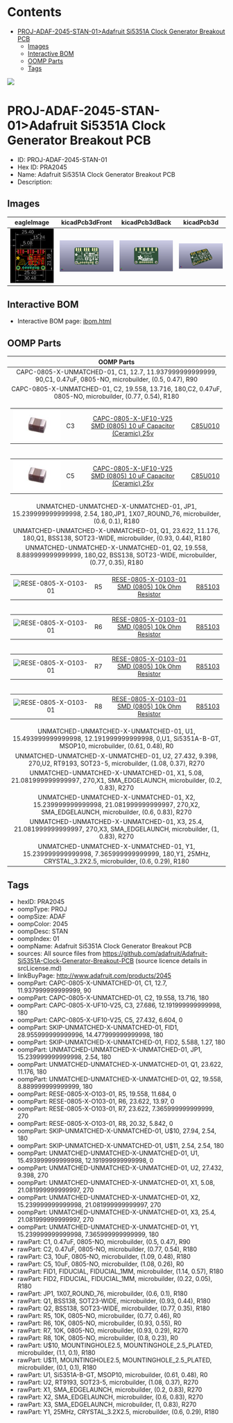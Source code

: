 



Contents
========

* [PROJ-ADAF-2045-STAN-01>Adafruit Si5351A Clock Generator Breakout PCB](#proj-adaf-2045-stan-01adafruit-si5351a-clock-generator-breakout-pcb)
	* [Images](#images)
	* [Interactive BOM](#interactive-bom)
	* [OOMP Parts](#oomp-parts)
	* [Tags](#tags)
  
![][im]
# PROJ-ADAF-2045-STAN-01>Adafruit Si5351A Clock Generator Breakout PCB

- ID: PROJ-ADAF-2045-STAN-01
- Hex ID: PRA2045
- Name: Adafruit Si5351A Clock Generator Breakout PCB
- Description: 

## Images
  
  

|eagleImage|kicadPcb3dFront|kicadPcb3dBack|kicadPcb3d|
| :---: | :---: | :---: | :---: |
|[![eagleImage](eagleImage_140.png)](eagleImage_600.png)|[![kicadPcb3dFront](kicadPcb3dFront_140.png)](kicadPcb3dFront_600.png)|[![kicadPcb3dBack](kicadPcb3dBack_140.png)](kicadPcb3dBack_600.png)|[![kicadPcb3d](kicadPcb3d_140.png)](kicadPcb3d_600.png)|

## Interactive BOM

- Interactive BOM page: [ibom.html](kicad/bom/ibom.html)

## OOMP Parts
  

|OOMP Parts|
| :---: |
|CAPC-0805-X-UNMATCHED-01, C1, 12.7, 11.937999999999999, 90,C1, 0.47uF, 0805-NO, microbuilder, (0.5, 0.47), R90|
|CAPC-0805-X-UNMATCHED-01, C2, 19.558, 13.716, 180,C2, 0.47uF, 0805-NO, microbuilder, (0.77, 0.54), R180|
|<table><tr><td>![CAPC-0805-X-UF10-V25](https://raw.githubusercontent.com/oomlout/oomlout_OOMP_parts/main/CAPC-0805-X-UF10-V25/image_140.jpg)</td><td> C3</td><td>[CAPC-0805-X-UF10-V25<br>SMD (0805) 10 uF Capacitor (Ceramic) 25v](https://github.com/oomlout/oomlout_OOMP_parts/tree/main/CAPC-0805-X-UF10-V25/)</td><td>[C85U010](https://github.com/oomlout/oomlout_OOMP_parts/tree/main/CAPC-0805-X-UF10-V25/)</td></tr></table>|
|<table><tr><td>![CAPC-0805-X-UF10-V25](https://raw.githubusercontent.com/oomlout/oomlout_OOMP_parts/main/CAPC-0805-X-UF10-V25/image_140.jpg)</td><td> C5</td><td>[CAPC-0805-X-UF10-V25<br>SMD (0805) 10 uF Capacitor (Ceramic) 25v](https://github.com/oomlout/oomlout_OOMP_parts/tree/main/CAPC-0805-X-UF10-V25/)</td><td>[C85U010](https://github.com/oomlout/oomlout_OOMP_parts/tree/main/CAPC-0805-X-UF10-V25/)</td></tr></table>|
|UNMATCHED-UNMATCHED-X-UNMATCHED-01, JP1, 15.239999999999998, 2.54, 180,JP1, 1X07_ROUND_76, microbuilder, (0.6, 0.1), R180|
|UNMATCHED-UNMATCHED-X-UNMATCHED-01, Q1, 23.622, 11.176, 180,Q1, BSS138, SOT23-WIDE, microbuilder, (0.93, 0.44), R180|
|UNMATCHED-UNMATCHED-X-UNMATCHED-01, Q2, 19.558, 8.889999999999999, 180,Q2, BSS138, SOT23-WIDE, microbuilder, (0.77, 0.35), R180|
|<table><tr><td>![RESE-0805-X-O103-01](https://raw.githubusercontent.com/oomlout/oomlout_OOMP_parts/main/RESE-0805-X-O103-01/image_140.jpg)</td><td> R5</td><td>[RESE-0805-X-O103-01<br>SMD (0805) 10k Ohm Resistor](https://github.com/oomlout/oomlout_OOMP_parts/tree/main/RESE-0805-X-O103-01/)</td><td>[R85103](https://github.com/oomlout/oomlout_OOMP_parts/tree/main/RESE-0805-X-O103-01/)</td></tr></table>|
|<table><tr><td>![RESE-0805-X-O103-01](https://raw.githubusercontent.com/oomlout/oomlout_OOMP_parts/main/RESE-0805-X-O103-01/image_140.jpg)</td><td> R6</td><td>[RESE-0805-X-O103-01<br>SMD (0805) 10k Ohm Resistor](https://github.com/oomlout/oomlout_OOMP_parts/tree/main/RESE-0805-X-O103-01/)</td><td>[R85103](https://github.com/oomlout/oomlout_OOMP_parts/tree/main/RESE-0805-X-O103-01/)</td></tr></table>|
|<table><tr><td>![RESE-0805-X-O103-01](https://raw.githubusercontent.com/oomlout/oomlout_OOMP_parts/main/RESE-0805-X-O103-01/image_140.jpg)</td><td> R7</td><td>[RESE-0805-X-O103-01<br>SMD (0805) 10k Ohm Resistor](https://github.com/oomlout/oomlout_OOMP_parts/tree/main/RESE-0805-X-O103-01/)</td><td>[R85103](https://github.com/oomlout/oomlout_OOMP_parts/tree/main/RESE-0805-X-O103-01/)</td></tr></table>|
|<table><tr><td>![RESE-0805-X-O103-01](https://raw.githubusercontent.com/oomlout/oomlout_OOMP_parts/main/RESE-0805-X-O103-01/image_140.jpg)</td><td> R8</td><td>[RESE-0805-X-O103-01<br>SMD (0805) 10k Ohm Resistor](https://github.com/oomlout/oomlout_OOMP_parts/tree/main/RESE-0805-X-O103-01/)</td><td>[R85103](https://github.com/oomlout/oomlout_OOMP_parts/tree/main/RESE-0805-X-O103-01/)</td></tr></table>|
|UNMATCHED-UNMATCHED-X-UNMATCHED-01, U1, 15.493999999999998, 12.191999999999998, 0,U1, Si5351A-B-GT, MSOP10, microbuilder, (0.61, 0.48), R0|
|UNMATCHED-UNMATCHED-X-UNMATCHED-01, U2, 27.432, 9.398, 270,U2, RT9193, SOT23-5, microbuilder, (1.08, 0.37), R270|
|UNMATCHED-UNMATCHED-X-UNMATCHED-01, X1, 5.08, 21.081999999999997, 270,X1, SMA_EDGELAUNCH, microbuilder, (0.2, 0.83), R270|
|UNMATCHED-UNMATCHED-X-UNMATCHED-01, X2, 15.239999999999998, 21.081999999999997, 270,X2, SMA_EDGELAUNCH, microbuilder, (0.6, 0.83), R270|
|UNMATCHED-UNMATCHED-X-UNMATCHED-01, X3, 25.4, 21.081999999999997, 270,X3, SMA_EDGELAUNCH, microbuilder, (1, 0.83), R270|
|UNMATCHED-UNMATCHED-X-UNMATCHED-01, Y1, 15.239999999999998, 7.365999999999999, 180,Y1, 25MHz, CRYSTAL_3.2X2.5, microbuilder, (0.6, 0.29), R180|

## Tags

- hexID: PRA2045
- oompType: PROJ
- oompSize: ADAF
- oompColor: 2045
- oompDesc: STAN
- oompIndex: 01
- oompName: Adafruit Si5351A Clock Generator Breakout PCB
- sources: All source files from https://github.com/adafruit/Adafruit-Si5351A-Clock-Generator-Breakout-PCB (source licence details in srcLicense.md)
- linkBuyPage: http://www.adafruit.com/products/2045
- oompPart: CAPC-0805-X-UNMATCHED-01, C1, 12.7, 11.937999999999999, 90
- oompPart: CAPC-0805-X-UNMATCHED-01, C2, 19.558, 13.716, 180
- oompPart: CAPC-0805-X-UF10-V25, C3, 27.686, 12.191999999999998, 180
- oompPart: CAPC-0805-X-UF10-V25, C5, 27.432, 6.604, 0
- oompPart: SKIP-UNMATCHED-X-UNMATCHED-01, FID1, 28.955999999999996, 14.477999999999998, 180
- oompPart: SKIP-UNMATCHED-X-UNMATCHED-01, FID2, 5.588, 1.27, 180
- oompPart: UNMATCHED-UNMATCHED-X-UNMATCHED-01, JP1, 15.239999999999998, 2.54, 180
- oompPart: UNMATCHED-UNMATCHED-X-UNMATCHED-01, Q1, 23.622, 11.176, 180
- oompPart: UNMATCHED-UNMATCHED-X-UNMATCHED-01, Q2, 19.558, 8.889999999999999, 180
- oompPart: RESE-0805-X-O103-01, R5, 19.558, 11.684, 0
- oompPart: RESE-0805-X-O103-01, R6, 23.622, 13.97, 0
- oompPart: RESE-0805-X-O103-01, R7, 23.622, 7.365999999999999, 270
- oompPart: RESE-0805-X-O103-01, R8, 20.32, 5.842, 0
- oompPart: SKIP-UNMATCHED-X-UNMATCHED-01, U$10, 27.94, 2.54, 180
- oompPart: SKIP-UNMATCHED-X-UNMATCHED-01, U$11, 2.54, 2.54, 180
- oompPart: UNMATCHED-UNMATCHED-X-UNMATCHED-01, U1, 15.493999999999998, 12.191999999999998, 0
- oompPart: UNMATCHED-UNMATCHED-X-UNMATCHED-01, U2, 27.432, 9.398, 270
- oompPart: UNMATCHED-UNMATCHED-X-UNMATCHED-01, X1, 5.08, 21.081999999999997, 270
- oompPart: UNMATCHED-UNMATCHED-X-UNMATCHED-01, X2, 15.239999999999998, 21.081999999999997, 270
- oompPart: UNMATCHED-UNMATCHED-X-UNMATCHED-01, X3, 25.4, 21.081999999999997, 270
- oompPart: UNMATCHED-UNMATCHED-X-UNMATCHED-01, Y1, 15.239999999999998, 7.365999999999999, 180
- rawPart: C1, 0.47uF, 0805-NO, microbuilder, (0.5, 0.47), R90
- rawPart: C2, 0.47uF, 0805-NO, microbuilder, (0.77, 0.54), R180
- rawPart: C3, 10uF, 0805-NO, microbuilder, (1.09, 0.48), R180
- rawPart: C5, 10uF, 0805-NO, microbuilder, (1.08, 0.26), R0
- rawPart: FID1, FIDUCIAL, FIDUCIAL_1MM, microbuilder, (1.14, 0.57), R180
- rawPart: FID2, FIDUCIAL, FIDUCIAL_1MM, microbuilder, (0.22, 0.05), R180
- rawPart: JP1, 1X07_ROUND_76, microbuilder, (0.6, 0.1), R180
- rawPart: Q1, BSS138, SOT23-WIDE, microbuilder, (0.93, 0.44), R180
- rawPart: Q2, BSS138, SOT23-WIDE, microbuilder, (0.77, 0.35), R180
- rawPart: R5, 10K, 0805-NO, microbuilder, (0.77, 0.46), R0
- rawPart: R6, 10K, 0805-NO, microbuilder, (0.93, 0.55), R0
- rawPart: R7, 10K, 0805-NO, microbuilder, (0.93, 0.29), R270
- rawPart: R8, 10K, 0805-NO, microbuilder, (0.8, 0.23), R0
- rawPart: U$10, MOUNTINGHOLE2.5, MOUNTINGHOLE_2.5_PLATED, microbuilder, (1.1, 0.1), R180
- rawPart: U$11, MOUNTINGHOLE2.5, MOUNTINGHOLE_2.5_PLATED, microbuilder, (0.1, 0.1), R180
- rawPart: U1, Si5351A-B-GT, MSOP10, microbuilder, (0.61, 0.48), R0
- rawPart: U2, RT9193, SOT23-5, microbuilder, (1.08, 0.37), R270
- rawPart: X1, SMA_EDGELAUNCH, microbuilder, (0.2, 0.83), R270
- rawPart: X2, SMA_EDGELAUNCH, microbuilder, (0.6, 0.83), R270
- rawPart: X3, SMA_EDGELAUNCH, microbuilder, (1, 0.83), R270
- rawPart: Y1, 25MHz, CRYSTAL_3.2X2.5, microbuilder, (0.6, 0.29), R180



[im]: kicadPcb3d_450.png

